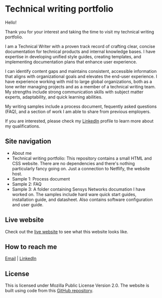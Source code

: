 # Technical writing portfolio
Hello!

Thank you for your interest and taking the time to visit my technical writing portfolio.

I am a Technical Writer with a proven track record of crafting clear, concise documentation for technical products and internal knowledge bases. I have expertise in developing unified style guides, creating templates, and implementing documentation plans that enhance user experience. 

I can identify content gaps and maintains consistent, accessible information that aligns with organizational goals and elevates the end-user experience. I have experience working with mid to large global organizations, both as a lone writer managing projects and as a member of a technical writing team. My strengths include strong communication skills with subject matter experts, adaptability, and quick learning abilities. 

My writing samples include a process document, fequently asked questions (FAQ), and a section of work I am able to share from previous employers.

If you are interested, please check my [LinkedIn](https://www.linkedin.com/in/meganvalen/) profile to learn more about my qualifications.

## Site navigation
* About me
* Technical writing portfolio: This repository contains a small HTML and CSS website. There are no dependencies and there's nothing particularly fancy going on. Just a connection to Netflify, the website host.
* Sample 1: Process document
* Sample 2: FAQ
* Sample 3: A folder containing Sensys Networks documation I have worked on. The samples include hard ware quick start guides, installation guide, and datasheet. Also contains software configuration and user guide. 

## Live website
Check out the [live website](https://wtd-basic-portfolio.netlify.app/) to see what this website looks like.

## How to reach me
[Email](meg.valenzuela@gmail.com) | [LinkedIn](https://www.linkedin.com/in/meganvalen/)

## License
This is licensed under Mozilla Public License Version 2.0. The website is built using code from this [GitHub repository](https://github.com/bobby-pancakes/basic-portfolio.git). 
